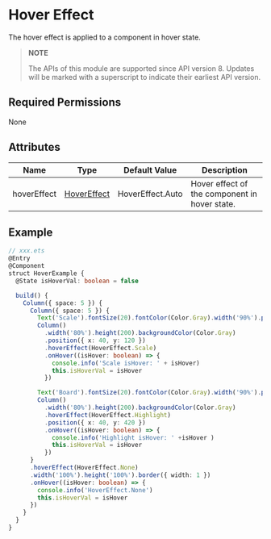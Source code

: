 # Hover Effect

The hover effect is applied to a component in hover state.

> **NOTE**
> 
> The APIs of this module are supported since API version 8. Updates will be marked with a superscript to indicate their earliest API version.


## Required Permissions

None


## Attributes

| Name| Type| Default Value| Description|
| -------- | -------- | -------- | -------- |
| hoverEffect | [HoverEffect](ts-appendix-enums.md#hovereffect8) | HoverEffect.Auto | Hover effect of the component in hover state.|


## Example

```ts
// xxx.ets
@Entry
@Component
struct HoverExample {
  @State isHoverVal: boolean = false

  build() {
    Column({ space: 5 }) {
      Column({ space: 5 }) {
        Text('Scale').fontSize(20).fontColor(Color.Gray).width('90%').position({ x: 0, y: 80 })
        Column()
          .width('80%').height(200).backgroundColor(Color.Gray)
          .position({ x: 40, y: 120 })
          .hoverEffect(HoverEffect.Scale)
          .onHover((isHover: boolean) => {
            console.info('Scale isHover: ' + isHover)
            this.isHoverVal = isHover
          })

        Text('Board').fontSize(20).fontColor(Color.Gray).width('90%').position({ x: 0, y: 380 })
        Column()
          .width('80%').height(200).backgroundColor(Color.Gray)
          .hoverEffect(HoverEffect.Highlight)
          .position({ x: 40, y: 420 })
          .onHover((isHover: boolean) => {
            console.info('Highlight isHover: ' +isHover )
            this.isHoverVal = isHover
          })
      }
      .hoverEffect(HoverEffect.None)
      .width('100%').height('100%').border({ width: 1 })
      .onHover((isHover: boolean) => {
        console.info('HoverEffect.None')
        this.isHoverVal = isHover
      })
    }
  }
}
```

